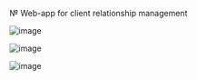 № Web-app for client relationship management

![image](https://github.com/user-attachments/assets/1672eb90-94af-4eed-ab45-f98a2de19dae)

![image](https://github.com/user-attachments/assets/25419d5f-b7bb-42be-bf54-48be1516c0e0)

![image](https://github.com/user-attachments/assets/794cd551-f12f-4551-800a-db9ef1b467c2)

